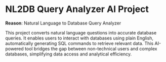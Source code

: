 # NL2DB Query Analyzer AI Project

**Reason**: Natural Language to Database Query Analyzer 

This project converts natural language questions into accurate database queries. It enables users to interact with databases using plain English, automatically generating SQL commands to retrieve relevant data. This AI-powered tool bridges the gap between non-technical users and complex databases, simplifying data access and analytical efficiency.
